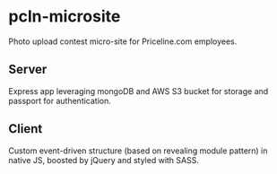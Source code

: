 # pcln-microsite
Photo upload contest micro-site for Priceline.com employees.

## Server
Express app leveraging mongoDB and AWS S3 bucket for storage and passport for authentication.

## Client
Custom event-driven structure (based on revealing module pattern) in native JS, boosted by jQuery and styled with SASS.

